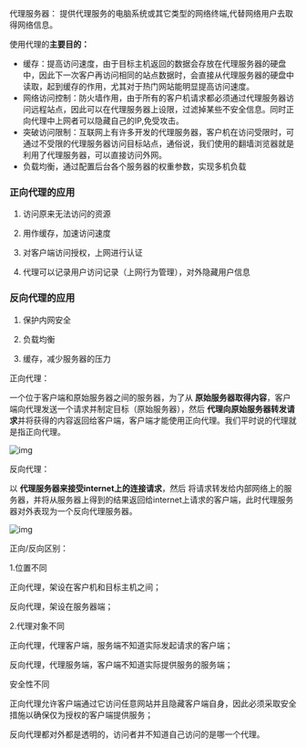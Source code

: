 代理服务器： 提供代理服务的电脑系统或其它类型的网络终端,代替网络用户去取得网络信息。

使用代理的**主要目的：**

- 缓存：提高访问速度，由于目标主机返回的数据会存放在代理服务器的硬盘中，因此下一次客户再访问相同的站点数据时，会直接从代理服务器的硬盘中读取，起到缓存的作用，尤其对于热门网站能明显提高访问速度。
- 网络访问控制：防火墙作用，由于所有的客户机请求都必须通过代理服务器访问远程站点，因此可以在代理服务器上设限，过滤掉某些不安全信息。同时正向代理中上网者可以隐藏自己的IP,免受攻击。
- 突破访问限制：互联网上有许多开发的代理服务器，客户机在访问受限时，可通过不受限的代理服务器访问目标站点，通俗说，我们使用的翻墙浏览器就是利用了代理服务器，可以直接访问外网。
- 负载均衡，通过配置后台各个服务器的权重参数，实现多机负载

### **正向代理的应用**

1. 访问原来无法访问的资源

2. 用作缓存，加速访问速度

3. 对客户端访问授权，上网进行认证

4. 代理可以记录用户访问记录（上网行为管理），对外隐藏用户信息

### **反向代理的应用**

1. 保护内网安全

2. 负载均衡

3. 缓存，减少服务器的压力

正向代理：

一个位于客户端和原始服务器之间的服务器，为了从 **原始服务器取得内容**，客户端向代理发送一个请求并制定目标（原始服务器），然后 **代理向原始服务器转发请求**并将获得的内容返回给客户端，客户端才能使用正向代理。我们平时说的代理就是指正向代理。

![img](https://tva1.sinaimg.cn/large/008i3skNly1gujuvribjmj60i907mwem02.jpg)

反向代理：

以 **代理服务器来接受internet上的连接请求**，然后 将请求转发给内部网络上的服务器，并将从服务器上得到的结果返回给internet上请求的客户端，此时代理服务器对外表现为一个反向代理服务器。

![img](https://tva1.sinaimg.cn/large/008i3skNly1gujv9w19iwj60ec076mx702.jpg)

正向/反向区别：

1.位置不同

正向代理，架设在客户机和目标主机之间；

反向代理，架设在服务器端；

2.代理对象不同

正向代理，代理客户端，服务端不知道实际发起请求的客户端；

反向代理，代理服务端，客户端不知道实际提供服务的服务端；

安全性不同

正向代理允许客户端通过它访问任意网站并且隐藏客户端自身，因此必须采取安全措施以确保仅为授权的客户端提供服务；

反向代理都对外都是透明的，访问者并不知道自己访问的是哪一个代理。

